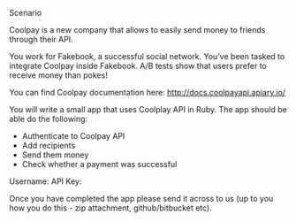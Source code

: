 Scenario
 
Coolpay is a new company that allows to easily send money to friends through their API.
 
You work for Fakebook, a successful social network. You’ve been tasked to integrate Coolpay inside Fakebook. A/B tests show that users prefer to receive money than pokes!
 
You can find Coolpay documentation here: http://docs.coolpayapi.apiary.io/
 
You will write a small app that uses Coolplay API in Ruby. The app should be able do the following:
 
- Authenticate to Coolpay API
- Add recipients
- Send them money
- Check whether a payment was successful
 
Username: <MiroslavC>
API Key: <A82CE33E0D78C656>
 
Once you have completed the app please send it across to us (up to you how you do this - zip attachment, github/bitbucket etc).


